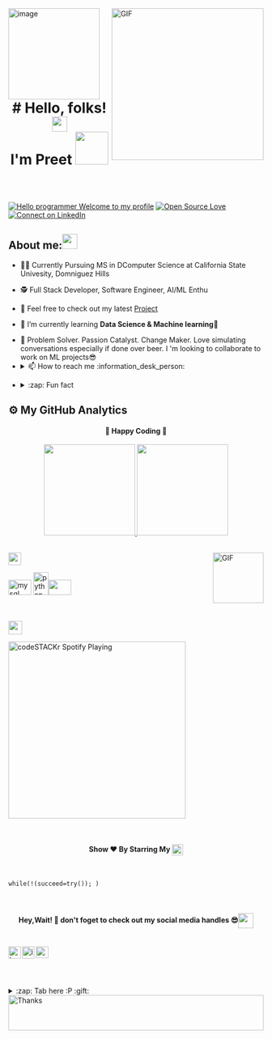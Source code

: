 <img align="left" height="180px" src="https://github.com/thivistan/tjames/tree/main/images/Capture.png" alt="image" />

<img align="right" alt="GIF"  width="300px" src="https://github.com/thivistan/tjames/tree/main/images/giphy.webp" />


<h1 align="center"># Hello, folks! <img src="https://github.com/thivistan/tjames/tree/main/images/wave.gif" width="30px"><br> I'm Preet 
<img src="https://github.com/thivistan/tjames/tree/main/images/Developer.gif" width="65px"></h1><br><br>
<!--  <center><a href="https://www.linkedin.com/in/thivstan/">
  <img align="center" alt="Aniketh's LinkedIn" width="22px" src="https://cdn.jsdelivr.net/npm/simple-icons@v3/icons/linkedin.svg" />
</a>
<a href="https://www.instagram.com/stanthivi/">
  <img align="center" alt="Thivstan's Instagram" width="22px" src="https://cdn.jsdelivr.net/npm/simple-icons@v3/icons/instagram.svg" />
</a>
<a href="https://www.facebook.com/stanthivi/">
  <img align="center" alt="Aniketh's Instagram" width="22px" src="https://cdn.jsdelivr.net/npm/simple-icons@v3/icons/facebook.svg" />
</a>
  </center>
<br> -->


[![Hello programmer Welcome to my profile](https://github.com/thivistan/tjames/tree/main/images/Hello%2CProgrammer!-Welcome_3-orange.svg)](https://github.com/thivistan)  [![Open Source Love](https://badges.frapsoft.com/os/v2/open-source.svg?v=103)](https://github.com/thivistan)  [![Connect on LinkedIn](https://img.shields.io/badge/--linkedin?label=LinkedIn&logo=LinkedIn&style=social)](https://www.linkedin.com/in/thivtsan//)

<!-- <br><br>
<br><img align="right" alt="GIF" src="https://i.pinimg.com/originals/e4/26/70/e426702edf874b181aced1e2fa5c6cde.gif" />
 -->
## About me:<img src="https://github.com/thivistan/tjames/tree/main/images/68747470733a2f2f6d656469612e67697068792e636f6d2f6d656469612f57556c706c634d704f43456d5447427442572f67697068792e676966.gif" width="30"> 

- 🧑‍🎓 Currently Pursuing MS in DComputer Science at California State Univesity, Domniguez Hills
 
- 🕵 Full Stack Developer, Software Engineer, AI/ML Enthu

- 🔭 Feel free to check out my latest [Project](https://github.com/thivistan/E-CommercePlus)

- 🌱 I’m currently learning **Data Science & Machine learning🤩**

- <summary> 💬 Problem Solver. Passion Catalyst. Change Maker. Love simulating conversations especially if done over beer. I 'm looking to collaborate to work on ML projects😎 </summary>   

- <details> <summary> 📫 How to reach me :information_desk_person: </summary><a href="mailto:preetmehta1995@gmail.com"> <img src="https://github.com/thivistan/tjames/tree/main/images/gmail.png" width="22px"/> </a><a href="https://wa.me/919408377842" target="blank"><img align="center" src="https://github.com/thivistan/tjames/tree/main/images/5ae21cc526c97415d3213554.png" width="40x" /></a>
</details>

- <details> <summary>:zap: Fun fact</summary> 1. Google uses about 1,000 computers to answer every single search query.<br>2. By 2025, the Data Science analytics sector in India is estimated to grow eightfold, reaching $16 billion.<br>3. Data Scientists and Data Analysts are NOT the Same<br>4. You do Not Need to be a Tech Savvy or Hold a PhD to Learn Data Science<br>5. Data Science is Not Just Excel Sheets<br>6. Data Science Competitions and Real Life Projects are Different<br>7. Data Science Field has Different Roles, Not just Data Scientists<br>8. Data Science Needs Great Communication Skills<br>9. Data Science is Not for Everyone<br>10. Less than 0.5% of all data we create is ever analysed and used.
</details>


## :gear: My GitHub Analytics
<div align="center">
  <h4> 
    🏃 Happy Coding 🏃 
  </h4>
</div>
<p align="center">
  <a href="https://github.com/thivistan">
    <img height="180em" src="https://github-readme-stats.vercel.app/api?username=thivistan&count_private=true&theme=algolia&hide_border=true&show_icons=true&include_all_commits=true"/>
    <img height="180em" src="https://github-readme-stats.vercel.app/api/top-langs/?username=thivistan&theme=algolia&hide_border=true&langs_count=9&layout=compact"/>
  </a>
</p>


<br>

<img height="25" src="https://github.com/thivistan/tjames/tree/main/images/Languages%20and%20%20tools-%20%F0%9F%93%9A-green.svg" />
<img align="right" alt="GIF"  width="100px" src="https://github.com/thivistan/tjames/tree/main/images/giphy%20(1).gif" />
<p align="left"><img src="https://github.com/thivistan/tjames/tree/main/images/mysql-original-wordmark.svg" alt="mysql" width="45" height="30"/>  <img src="https://github.com/thivistan/tjames/tree/main/images/python-original.svg" alt="python" width="30" height="45"/><img src="https://github.com/thivistan/tjames/tree/main/images/tableau-software.svg" width="45" height="30"/>  
 </p>
 

<br>



<br>
<img height="27" src="https://github.com/thivistan/tjames/tree/main/images/Spotify%20Playing%20-%20%F0%9F%8E%A7-yellow.svg" />

[<img src="https://now-playing-codestackr.vercel.app/api/spotify-playing" alt="codeSTACKr Spotify Playing" width="350" />](https://open.spotify.com/artist/1Xyo4u8uXC1ZmMpatF05PJ)

<br>

<h4 align="center">Show ❤️ By Starring My <a href='https://github.com/thivistan'><img align='center'  height="22" src="https://github.com/thivistan/tjames/tree/main/images/Repos!%F0%9F%98%8A-purple.svg" /></a></h4>

<br>


```python3
while(!(succeed=try()); )
```
<br>
 <h4 align="center">Hey,Wait! 👋 don't foget to check out my social media handles 😎<img align="center" src="https://github.com/thivistan/tjames/tree/main/images/Handshake.gif" height="30px"></h4> <br>

<a href="https://www.linkedin.com/in/preetmehta/">
  <img align="left" src="https://github.com/thivistan/tjames/tree/main/images/Linkedin%20(1).svg" alt="kushal's linkedin" width="24px" />
</a>  
 
<a href="https://www.instagram.com/stanthivi/" target="blank">
  <img align="left" src="https://github.com/thivistan/tjames/tree/main/images/Instagram%20(1).svg" alt="instagram" width="24px" />
</a>

<a href="https://www.youtube.com/channel/UCCcw6HxUkkfrlKn7-6SszDQ/featured" target="blank">
  <img align="left" src="https://github.com/thivistan/tjames/tree/main/images/youtube-logo-icon-png-svg.png" alt="youtube"  width="25px" height='23.5' />
</a>

<br><br><br>

<details>
  <summary>:zap: Tab here :P :gift:</summary>
<p align="center"><img src="https://github.com/thivistan/tjames/tree/main/images/tenor.gif" width="50"></p> 
  <img align="right" src="https://github.com/thivistan/tjames/tree/main/images/89112043-60fe4d80-d412-11ea-920f-aa722997007a.gif" alt="Coder GIF" width="150" height="100">
</details>  
<img align='center'  height="70" alt="Thanks" width="100%" src="https://github.com/thivistan/tjames/tree/main/images/marquee.svg"/> 

<!-- ### Spotify Playing 🎧  ––>

<!--[<img src="https://now-playing-beige-ten.vercel.app/api/spotify-playing" alt="Spotify Now Playing" width="350" />(https://open.spotify.com/user/31s7xanqwwzldh72zkvp5km2nqn4)––>

<details>
  <summary>:zap: Most used languages</summary>

<p><img align="left" src="https://github.com/thivistan/tjames/tree/main/images/68747470733a2f2f6769746875622d726561646d652d73746174732e76657263656c2e6170702f6170692f746f702d6c616e67732f3f757365726e616d653d6b757368616c3939372d646173266c61796f75743d636f6d7061637426686964653d68.svg" /></p>
</details> 
